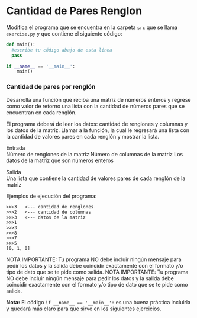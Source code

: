 # Cantidad de Pares Renglon


Modifica el programa que se encuentra en la carpeta `src` que se llama `exercise.py` y que contiene el siguiente código:

```python
def main():
  #escribe tu código abajo de esta línea
  pass

if __name__ == '__main__':
    main()
```

<h3>Cantidad de pares por renglón</h3>
Desarrolla una función que reciba una matriz de números enteros y regrese como valor de retorno una lista con la cantidad de números pares que se encuentran en cada renglón.

El programa deberá de leer los datos: cantidad de renglones y columnas y los datos de la matriz. Llamar a la función, la cual le regresará una lista con la cantidad de valores pares en cada renglón y mostrar la lista. 

Entrada <br>
Número de renglones de la matriz
Número de columnas de la matriz
Los datos de la matriz que son números enteros

Salida<br>
Una lista que contiene la cantidad de valores pares de cada renglón de la matriz

Ejemplos de ejecución del programa:<br>
```
>>>3   <--- cantidad de renglones
>>>2   <--- cantidad de columnas
>>>3   <--- datos de la matriz
>>>1
>>>3
>>>8
>>>7
>>>5
[0, 1, 0]
```

NOTA IMPORTANTE: Tu programa NO debe incluir ningún mensaje para pedir los datos y la salida debe coincidir exactamente con el formato y/o tipo de dato que se te pide como salida.
NOTA IMPORTANTE: Tu programa NO debe incluir ningún mensaje para pedir los datos y la salida debe coincidir exactamente con el formato y/o tipo de dato que se te pide como salida.

**Nota:** El código `if __name__ == '__main__':` es una buena práctica incluirla y quedará más claro para que sirve en los siguientes ejercicios.